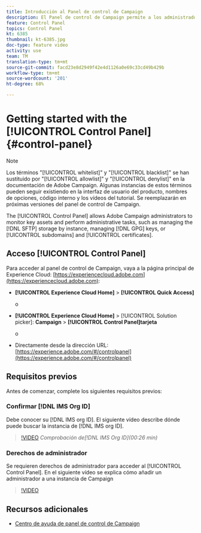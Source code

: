 ```yaml
---
title: Introducción al Panel de control de Campaign
description: El Panel de control de Campaign permite a los administradores de Adobe Campaign supervisar los recursos clave y realizar tareas administrativas, como administrar el almacenamiento SFTP por ejemplo, gestionar claves GPG o subdominios y certificados.
feature: Control Panel
topics: Control Panel
kt: 6385
thumbnail: kt-6385.jpg
doc-type: feature video
activity: use
team: TM
translation-type: tm+mt
source-git-commit: facd23e8d2949f42e4d1126a0e69c33cd49b429b
workflow-type: tm+mt
source-wordcount: '201'
ht-degree: 68%

---
```



# Getting started with the [!UICONTROL Control Panel] {#control-panel}

>[!NOTE]
>
>Los términos &quot;[!UICONTROL whitelist]&quot; y &quot;[!UICONTROL blacklist]&quot; se han sustituido por &quot;[!UICONTROL allowlist]&quot; y &quot;[!UICONTROL denylist]&quot; en la documentación de Adobe Campaign. Algunas instancias de estos términos pueden seguir existiendo en la interfaz de usuario del producto, nombres de opciones, código interno y los vídeos del tutorial. Se reemplazarán en próximas versiones del panel de control de Campaign.

The [!UICONTROL Control Panel] allows Adobe Campaign administrators to monitor key assets and perform administrative tasks, such as managing the [!DNL SFTP] storage by instance, managing [!DNL GPG] keys, or [!UICONTROL subdomains] and [!UICONTROL certificates].

## Acceso [!UICONTROL Control Panel]

Para acceder al panel de control de Campaign, vaya a la página principal de Experience Cloud: [https://experiencecloud.adobe.com](https://experiencecloud.adobe.com):

* **[!UICONTROL Experience Cloud Home]** > **[!UICONTROL Quick Access]**

   o
* **[!UICONTROL Experience Cloud Home]**  > [!UICONTROL Solution picker]: **Campaign** > **[!UICONTROL Control Panel]tarjeta**

   o

* Directamente desde la dirección URL: [https://experience.adobe.com/#/controlpanel](https://experience.adobe.com/#/controlpanel)

## Requisitos previos

Antes de comenzar, complete los siguientes requisitos previos:

### Confirmar [!DNL IMS Org ID]

Debe conocer su [!DNL IMS org ID]. El siguiente vídeo describe dónde puede buscar la instancia de [!DNL IMS org ID].

>[!VIDEO](https://video.tv.adobe.com/v/27183?quality=12)
*Comprobación de[!DNL IMS Org ID](00:26 min)*

### Derechos de administrador

Se requieren derechos de administrador para acceder al [!UICONTROL Control Panel].
En el siguiente vídeo se explica cómo añadir un administrador a una instancia de Campaign

>[!VIDEO](https://video.tv.adobe.com/v/27147?quality=12)

## Recursos adicionales

* [Centro de ayuda de panel de control de Campaign](https://docs.adobe.com/content/help/es-ES/control-panel/using/control-panel-home.html)

